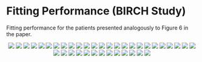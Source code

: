 # Fitting Performance (BIRCH Study)

Fitting performance for the patients presented analogously to Figure 6 in the paper.

<p align="center">
  <img src="./chosen_patient_1_BIRCH_predict_0.png">
  <img src="./chosen_patient_6_BIRCH_predict_0.png">
  <img src="./chosen_patient_11_BIRCH_predict_0.png">
  <img src="./chosen_patient_16_BIRCH_predict_0.png">
  <img src="./chosen_patient_21_BIRCH_predict_0.png">
  <img src="./chosen_patient_26_BIRCH_predict_0.png">
  <img src="./chosen_patient_31_BIRCH_predict_0.png">
  <img src="./chosen_patient_36_BIRCH_predict_0.png">
  <img src="./chosen_patient_41_BIRCH_predict_0.png">
  <img src="./chosen_patient_46_BIRCH_predict_0.png">
  <img src="./chosen_patient_51_BIRCH_predict_0.png">
  <img src="./chosen_patient_56_BIRCH_predict_0.png">
  <img src="./chosen_patient_61_BIRCH_predict_0.png">
  <img src="./chosen_patient_66_BIRCH_predict_0.png">
  <img src="./chosen_patient_71_BIRCH_predict_0.png">
  <img src="./chosen_patient_76_BIRCH_predict_0.png">
  <img src="./chosen_patient_81_BIRCH_predict_0.png">
  <img src="./chosen_patient_86_BIRCH_predict_0.png">
  <img src="./chosen_patient_91_BIRCH_predict_0.png">
  <img src="./chosen_patient_96_BIRCH_predict_0.png">
  <img src="./chosen_patient_101_BIRCH_predict_0.png">
  <img src="./chosen_patient_106_BIRCH_predict_0.png">
  <img src="./chosen_patient_111_BIRCH_predict_0.png">
  <img src="./chosen_patient_116_BIRCH_predict_0.png">
  <img src="./chosen_patient_121_BIRCH_predict_0.png">
  <img src="./chosen_patient_126_BIRCH_predict_0.png">
  <img src="./chosen_patient_131_BIRCH_predict_0.png">
  <img src="./chosen_patient_136_BIRCH_predict_0.png">
  <img src="./chosen_patient_141_BIRCH_predict_0.png">
  <img src="./chosen_patient_146_BIRCH_predict_0.png">
  <img src="./chosen_patient_151_BIRCH_predict_0.png">
  <img src="./chosen_patient_156_BIRCH_predict_0.png">
  <img src="./chosen_patient_161_BIRCH_predict_0.png">
  <img src="./chosen_patient_166_BIRCH_predict_0.png">
  <img src="./chosen_patient_171_BIRCH_predict_0.png">
  <img src="./chosen_patient_176_BIRCH_predict_0.png">
  <img src="./chosen_patient_181_BIRCH_predict_0.png">
  <img src="./chosen_patient_186_BIRCH_predict_0.png">
</p>